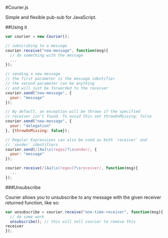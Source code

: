#Courier.js

Simple and flexible pub-sub for JavaScript.

##Using it
```javascript
var courier = new Courier();

// subscribing to a message
courier.receive("new-message", function(msg){
  // do something with the message
  ...
});

// sending a new message
// the first parameter is the message identifier
// the second parameter can be anything
// and will just be forwarded to the receiver
courier.send("new-message", {
  your: "message"
});

// By default, an exception will be thrown if the specified
// receiver isn't found. To avoid this set throwOnMissing: false
courier.send("new-message", {
  your: "delegation"
}, {throwOnMissing: false});

// Regular Expressions can also be used as both `receiver` and
// `sender` identifiers
courier.send(/[Aa]\s(regex)?\ssender/, {
  your: "message"
});

courier.receive(/[Aa]\s(regex)?\sreceiver/, function(msg){
  ...
});
```

###Unsubscribe

Courier allows you to unsubscribe to any message with the given
receiver returned function, like so:

```javascript
var unsubscribe = courier.receive("one-time-receiver", function(msg){
  // do some work
  unsubscribe(); // this will tell courier to remove this
receiver
});
```

